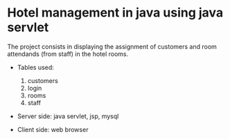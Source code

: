 # Hotel management in java using java servlet

The project consists in displaying the assignment of customers and room attendands (from staff) in the hotel rooms.<br/>
- Tables used:
  1. customers
  2. login
  3. rooms
  4. staff

- Server side: java servlet, jsp, mysql
- Client side: web browser
